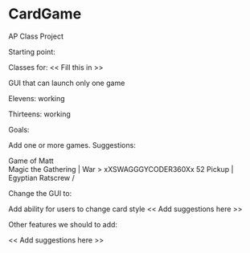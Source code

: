 # CardGame
AP Class Project

Starting point:

Classes for:  << Fill this in >>

GUI that can launch only one game

Elevens: working

Thirteens:  working

Goals:

Add one or more games.  Suggestions:

Game of Matt                 \
Magic the Gathering         |
War                         > xXSWAGGGYCODER360Xx
52 Pickup					|
Egyptian Ratscrew			/

Change the GUI to:

Add ability for users to change card style
<< Add suggestions here >>

Other features we should to add:

<< Add suggestions here >>
